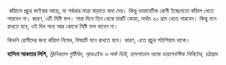  কাঁঠালে প্রচুর ফাইবার আছে, যা শর্করার মাত্রা বাড়াতে বাধা দেয়। কিন্তু ডায়াবেটিক রোগী ইচ্ছেমতো কাঁঠাল খেতে পারবেন না। কারণ, এটি মিষ্টি ফল। সারা দিনে তিন থেকে চারটি কোয়া, অর্থাৎ ৫০ গ্রাম খেতে পারবেন। কিন্তু মনে রাখতে হবে, ওই দিন অন্য আর কোনো মিষ্টি ফল খাবেন না।

কিডনি রোগীদের জন্য কাঁঠাল নিষেধ, বিষয়টি মনে রাখতে হবে। কারণ, এতে প্রচুর পটাশিয়াম থাকে।

  
**হাসিনা আকতার লিপি,** *ক্লিনিক্যাল পুষ্টিবিদ, ল্যাবএইড ও পার্ক ভিউ, হাসপাতাল অ্যান্ড ডায়াগনস্টিক লিমিটেড, চট্টগ্রাম*
